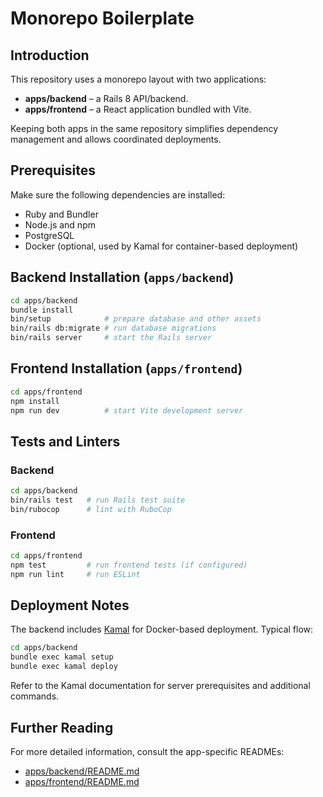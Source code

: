 # Monorepo Boilerplate

## Introduction

This repository uses a monorepo layout with two applications:

- **apps/backend** – a Rails 8 API/backend.
- **apps/frontend** – a React application bundled with Vite.

Keeping both apps in the same repository simplifies dependency management and allows coordinated deployments.

## Prerequisites

Make sure the following dependencies are installed:

- Ruby and Bundler
- Node.js and npm
- PostgreSQL
- Docker (optional, used by Kamal for container-based deployment)

## Backend Installation (`apps/backend`)

```bash
cd apps/backend
bundle install
bin/setup            # prepare database and other assets
bin/rails db:migrate # run database migrations
bin/rails server     # start the Rails server
```

## Frontend Installation (`apps/frontend`)

```bash
cd apps/frontend
npm install
npm run dev          # start Vite development server
```

## Tests and Linters

### Backend

```bash
cd apps/backend
bin/rails test   # run Rails test suite
bin/rubocop      # lint with RuboCop
```

### Frontend

```bash
cd apps/frontend
npm test         # run frontend tests (if configured)
npm run lint     # run ESLint
```

## Deployment Notes

The backend includes [Kamal](https://github.com/basecamp/kamal) for Docker-based deployment.
Typical flow:

```bash
cd apps/backend
bundle exec kamal setup
bundle exec kamal deploy
```

Refer to the Kamal documentation for server prerequisites and additional commands.

## Further Reading

For more detailed information, consult the app-specific READMEs:

- [apps/backend/README.md](apps/backend/README.md)
- [apps/frontend/README.md](apps/frontend/README.md)
